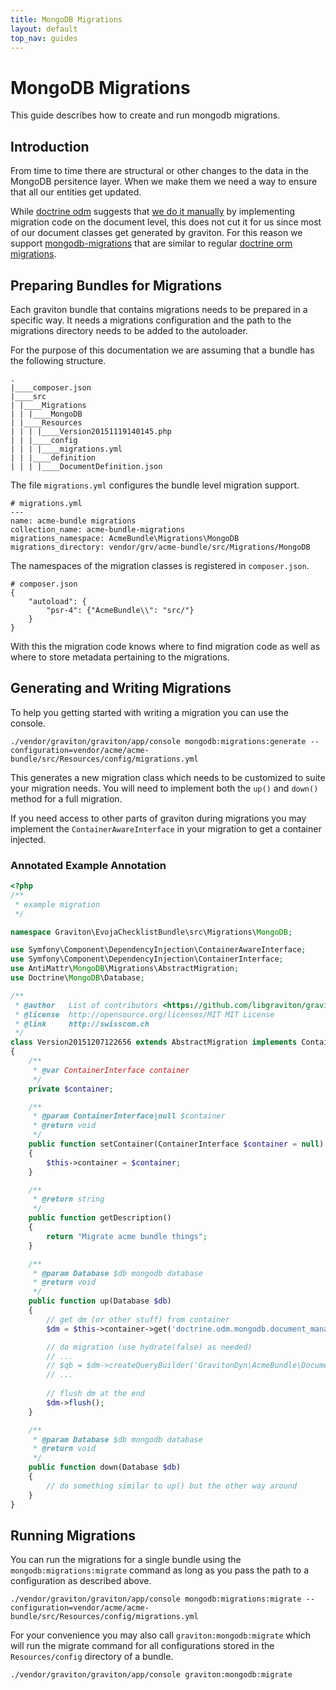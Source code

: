 ```yaml
---
title: MongoDB Migrations
layout: default
top_nav: guides
---
```


# MongoDB Migrations

This guide describes how to create and run mongodb migrations.

## Introduction

From time to time there are structural or other changes to the data in the MongoDB persitence layer. When
we make them we need a way to ensure that all our entities get updated.

While [doctrine odm](http://docs.doctrine-project.org/projects/doctrine-mongodb-odm/en/latest/) suggests that
[we do it manually](http://doctrine-orm.readthedocs.org/projects/doctrine-mongodb-odm/en/latest/reference/migrating-schemas.html)
by implementing migration code on the document level, this does not cut it for us since most of our document classes get 
generated by graviton. For this reason we support [mongodb-migrations](https://github.com/antimattr/mongodb-migrations) that are
similar to regular [doctrine orm migrations](http://doctrine-orm.readthedocs.org/projects/doctrine-migrations/en/latest/reference/introduction.html).

## Preparing Bundles for Migrations

Each graviton bundle that contains migrations needs to be prepared in a specific way. It needs a migrations configuration and the path to
the migrations directory needs to be added to the autoloader.

For the purpose of this documentation we are assuming that a bundle has the following structure.

```
.
|____composer.json
|____src
| |____Migrations
| | |____MongoDB
| |____Resources
| | | |____Version20151119140145.php
| | |____config
| | | |____migrations.yml
| | |____definition
| | | |____DocumentDefinition.json
```

The file `migrations.yml` configures the bundle level migration support.

```
# migrations.yml
---
name: acme-bundle migrations
collection_name: acme-bundle-migrations
migrations_namespace: AcmeBundle\Migrations\MongoDB
migrations_directory: vendor/grv/acme-bundle/src/Migrations/MongoDB
```

The namespaces of the migration classes is registered in `composer.json`.

```
# composer.json
{
    "autoload": {
        "psr-4": {"AcmeBundle\\": "src/"}
    }
}
```

With this the migration code knows where to find migration code as well as where to store
metadata pertaining to the migrations.

## Generating and Writing Migrations

To help you getting started with writing a migration you can use the console.

```
./vendor/graviton/graviton/app/console mongodb:migrations:generate --configuration=vendor/acme/acme-bundle/src/Resources/config/migrations.yml
```

This generates a new migration class which needs to be customized to suite your migration needs. You will need to implement both the `up()` and
`down()` method for a full migration.

If you need access to other parts of graviton during migrations you may implement the `ContainerAwareInterface` in your migration to get a
container injected.

### Annotated Example Annotation

```php
<?php
/**
 * example migration
 */

namespace Graviton\EvojaChecklistBundle\src\Migrations\MongoDB;

use Symfony\Component\DependencyInjection\ContainerAwareInterface;
use Symfony\Component\DependencyInjection\ContainerInterface;
use AntiMattr\MongoDB\Migrations\AbstractMigration;
use Doctrine\MongoDB\Database;

/**
 * @author   List of contributors <https://github.com/libgraviton/graviton/graphs/contributors>
 * @license  http://opensource.org/licenses/MIT MIT License
 * @link     http://swisscom.ch
 */
class Version20151207122656 extends AbstractMigration implements ContainerAwareInterface
{
    /**
     * @var ContainerInterface container
     */
    private $container;

    /**
     * @param ContainerInterface|null $container
     * @return void
     */
    public function setContainer(ContainerInterface $container = null)
    {
        $this->container = $container;
    }

    /**
     * @return string
     */
    public function getDescription()
    {
        return "Migrate acme bundle things";
    }

    /**
     * @param Database $db mongodb database
     * @return void
     */
    public function up(Database $db)
    {
        // get dm (or other stuff) from container
        $dm = $this->container->get('doctrine.odm.mongodb.document_manager');

        // do migration (use hydrate(false) as needed)
        // ...
        // $qb = $dm->createQueryBuilder('GravitonDyn\AcmeBundle\Document\Docuemnt');
        // ...
 
        // flush dm at the end
        $dm->flush();
    }

    /**
     * @param Database $db mongodb database
     * @return void
     */
    public function down(Database $db)
    {
        // do something similar to up() but the other way around
    }
}
```

## Running Migrations

You can run the migrations for a single bundle using the `mongodb:migrations:migrate` command as long as you pass the path to a configuration as
described above.

```
./vendor/graviton/graviton/app/console mongodb:migrations:migrate --configuration=vendor/acme/acme-bundle/src/Resources/config/migrations.yml
```

For your convenience you may also call `graviton:mongodb:migrate` which will run the migrate command for all configurations stored in the `Resources/config`
directory of a bundle.

```
./vendor/graviton/graviton/app/console graviton:mongodb:migrate
```
